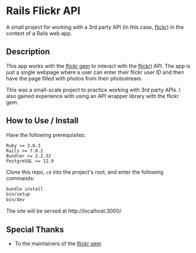 # Rails Flickr API

A small project for working with a 3rd party API (in this case, [flickr](https://www.flickr.com/)) in the context of a Rails web app.

## Description

This app works with the [flickr gem](https://github.com/cyclotron3k/flickr) to interact with the [flickr](https://www.flickr.com/)) API. The app is just a single webpage where a user can enter their flickr user ID and then have the page filled with photos from their photostream.

This was a small-scale project to practice working with 3rd party APIs. I also gained experience with using an API wrapper library with the flickr gem.

## How to Use / Install

Have the following prerequisites:
```
Ruby >= 3.0.3
Rails >= 7.0.2
Bundler >= 2.2.32
PostgreSQL >= 12.9
```
Clone this repo, `cd` into the project's root, and enter the following commands:
```sh
bundle install
bin/setup
bin/dev
```
The site will be served at http://localhost:3000/

## Special Thanks

- To the maintainers of the [flickr gem](https://github.com/cyclotron3k/flickr)
